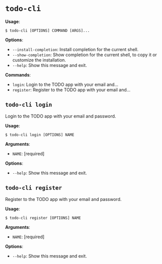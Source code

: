 # `todo-cli`

**Usage**:

```console
$ todo-cli [OPTIONS] COMMAND [ARGS]...
```

**Options**:

* `--install-completion`: Install completion for the current shell.
* `--show-completion`: Show completion for the current shell, to copy it or customize the installation.
* `--help`: Show this message and exit.

**Commands**:

* `login`: Login to the TODO app with your email and...
* `register`: Register to the TODO app with your email and...

## `todo-cli login`

Login to the TODO app with your email and password.

**Usage**:

```console
$ todo-cli login [OPTIONS] NAME
```

**Arguments**:

* `NAME`: [required]

**Options**:

* `--help`: Show this message and exit.

## `todo-cli register`

Register to the TODO app with your email and password.

**Usage**:

```console
$ todo-cli register [OPTIONS] NAME
```

**Arguments**:

* `NAME`: [required]

**Options**:

* `--help`: Show this message and exit.
